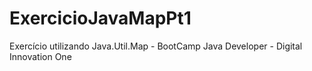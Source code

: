 # ExercicioJavaMapPt1
Exercício utilizando Java.Util.Map - BootCamp Java Developer - Digital Innovation One
